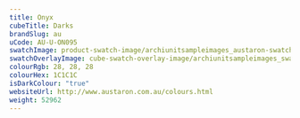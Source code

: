 ```yaml
---
title: Onyx
cubeTitle: Darks
brandSlug: au
uCode: AU-U-ON095
swatchImage: product-swatch-image/archiunitsampleimages_austaron-swatch_Onyx.jpg
swatchOverlayImage: cube-swatch-overlay-image/archiunitsampleimages_swatch-overlay_austaron.png
colourRgb: 28, 28, 28
colourHex: 1C1C1C
isDarkColour: "true"
websiteUrl: http://www.austaron.com.au/colours.html
weight: 52962
---
```

